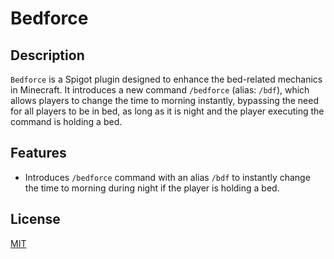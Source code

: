 # Bedforce

## Description

`Bedforce` is a Spigot plugin designed to enhance the bed-related mechanics in Minecraft.
It introduces a new command `/bedforce` (alias: `/bdf`), which allows players to change the time to morning instantly,
bypassing the need for all players to be in bed, as long as it is night and the player executing the command is holding
a bed.

## Features

- Introduces `/bedforce` command with an alias `/bdf` to instantly change the time to morning during night if the player
is holding a bed.

## License

[MIT](./LICENSE)